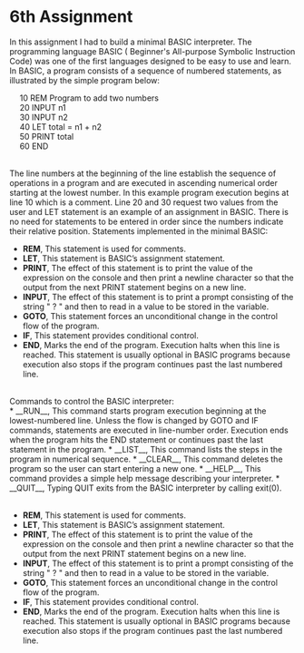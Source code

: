 # 6th Assignment


In this assignment I had to build a minimal BASIC interpreter. The programming language BASIC ( Beginner's All-purpose Symbolic Instruction Code) was one of the first languages designed to be easy to use and learn. In BASIC, a program consists of a sequence of numbered statements, as illustrated by the simple program below:
<br>

&emsp; 10 REM Program to add two numbers  
&emsp; 20 INPUT n1  
&emsp; 30 INPUT n2  
&emsp; 40 LET total = n1 + n2  
&emsp; 50 PRINT total  
&emsp; 60 END  
<br>

The line numbers at the beginning of the line establish the sequence of operations in a program and are executed in ascending numerical order starting at the lowest number. In this example program execution begins at line 10 which is a comment. Line 20 and 30 request two values from the user and LET statement is an example of an assignment in BASIC. There is no need for statements to be entered in order since the numbers indicate their relative position. Statements implemented in the minimal BASIC:
<br>

*  __REM__, This statement is used for comments.
*  __LET__, This statement is BASIC’s assignment statement.  
*  __PRINT__, The effect of this statement is to print the value of 
the expression on the console and then print a newline character so that the 
output from the next PRINT statement begins on a new line.  
*  __INPUT__, The effect of this statement is to 
print a prompt consisting of the string " ? " and then to read in a value to be 
stored in the variable.
*  __GOTO__, This statement forces an unconditional change in the control flow of the program.  
*  __IF__, This statement provides conditional control.
*  __END__, Marks the end of the program. Execution halts when this line is reached. This statement is usually optional in BASIC programs because execution also stops if the program continues past the last numbered line.
<br>
Commands to control the BASIC interpreter:<br>  
*  __RUN__, This command starts program execution beginning at the lowest-numbered line. Unless the flow is changed by GOTO and IF commands, statements are executed in line-number order. Execution ends when the program hits the END
statement or continues past the last statement in the program.
*  __LIST__, This command lists the steps in the program in numerical sequence.
*  __CLEAR__, This command deletes the program so the user can start entering a new one.
*  __HELP__, This command provides a simple help message describing your interpreter.
*  __QUIT__, Typing QUIT exits from the BASIC interpreter by calling exit(0).
<br>
<br>

*  __REM__, This statement is used for comments.
*  __LET__, This statement is BASIC’s assignment statement.  
*  __PRINT__, The effect of this statement is to print the value of 
the expression on the console and then print a newline character so that the 
output from the next PRINT statement begins on a new line.  
*  __INPUT__, The effect of this statement is to 
print a prompt consisting of the string " ? " and then to read in a value to be 
stored in the variable.
*  __GOTO__, This statement forces an unconditional change in the control flow of the program.  
*  __IF__, This statement provides conditional control.
*  __END__, Marks the end of the program. Execution halts when this line is reached. This statement is usually optional in BASIC programs because execution also stops if the program continues past the last numbered line.
<br>

